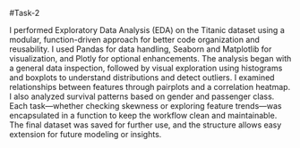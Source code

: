 #Task-2

I performed Exploratory Data Analysis (EDA) on the Titanic dataset using a modular, function-driven approach for better code organization and reusability. I used Pandas for data handling, Seaborn and Matplotlib for visualization, and Plotly for optional enhancements. The analysis began with a general data inspection, followed by visual exploration using histograms and boxplots to understand distributions and detect outliers. I examined relationships between features through pairplots and a correlation heatmap. I also analyzed survival patterns based on gender and passenger class. Each task—whether checking skewness or exploring feature trends—was encapsulated in a function to keep the workflow clean and maintainable. The final dataset was saved for further use, and the structure allows easy extension for future modeling or insights.
